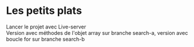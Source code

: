 # Les petits plats
Lancer le projet avec Live-server\
Version avec méthodes de l'objet array sur branche search-a, version avec boucle for sur branche search-b
